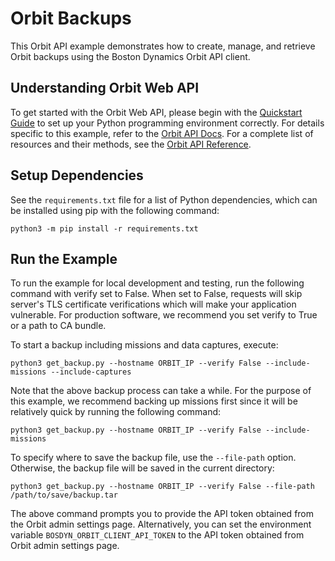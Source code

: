 <!--
Copyright (c) 2023 Boston Dynamics, Inc.  All rights reserved.

Downloading, reproducing, distributing or otherwise using the SDK Software
is subject to the terms and conditions of the Boston Dynamics Software
Development Kit License (20191101-BDSDK-SL).
-->

# Orbit Backups

This Orbit API example demonstrates how to create, manage, and retrieve Orbit backups using the Boston Dynamics Orbit API client.

## Understanding Orbit Web API

To get started with the Orbit Web API, please begin with the [Quickstart Guide](../../../../docs/python/quickstart.md) to set up your Python programming environment correctly. For details specific to this example, refer to the [Orbit API Docs](../../../../docs/concepts/orbit/about_orbit.md). For a complete list of resources and their methods, see the <a href="../../../../docs/orbit/docs.html">Orbit API Reference</a>.

## Setup Dependencies

See the `requirements.txt` file for a list of Python dependencies, which can be installed using pip with the following command:

```
python3 -m pip install -r requirements.txt
```

## Run the Example

To run the example for local development and testing, run the following command with verify set to False. When set to False, requests will skip server's TLS certificate verifications which will make your application vulnerable. For production software, we recommend you set verify to True or a path to CA bundle.

To start a backup including missions and data captures, execute:

```
python3 get_backup.py --hostname ORBIT_IP --verify False --include-missions --include-captures
```

Note that the above backup process can take a while. For the purpose of this example, we recommend backing up missions first since it will be relatively quick by running the following command:

```
python3 get_backup.py --hostname ORBIT_IP --verify False --include-missions
```

To specify where to save the backup file, use the `--file-path` option. Otherwise, the backup file will be saved in the current directory:

```
python3 get_backup.py --hostname ORBIT_IP --verify False --file-path /path/to/save/backup.tar
```

The above command prompts you to provide the API token obtained from the Orbit admin settings page. Alternatively, you can set the environment variable `BOSDYN_ORBIT_CLIENT_API_TOKEN` to the API token obtained from Orbit admin settings page.
